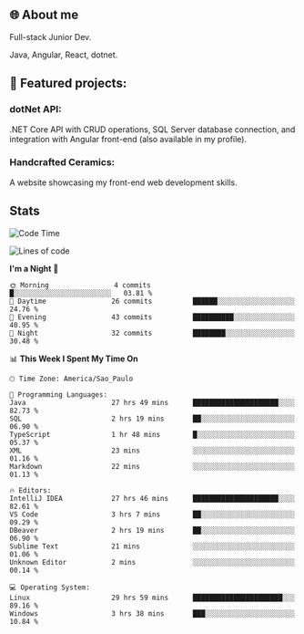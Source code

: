 ## 🌐 About me
Full-stack
Junior Dev. 

Java, Angular, React, dotnet.

## 🔧 Featured projects:
### dotNet API: 
.NET Core API with CRUD operations, SQL Server database connection, and integration with Angular front-end (also available in my profile).
### Handcrafted Ceramics: 
A website showcasing my front-end web development skills.

## Stats

<!--START_SECTION:waka-->
![Code Time](http://img.shields.io/badge/Code%20Time-92%20hrs%2039%20mins-blue)

![Lines of code](https://img.shields.io/badge/From%20Hello%20World%20I%27ve%20Written-36.0%20thousand%20lines%20of%20code-blue)

**I'm a Night 🦉** 

```text
🌞 Morning                4 commits           █░░░░░░░░░░░░░░░░░░░░░░░░   03.81 % 
🌆 Daytime                26 commits          ██████░░░░░░░░░░░░░░░░░░░   24.76 % 
🌃 Evening                43 commits          ██████████░░░░░░░░░░░░░░░   40.95 % 
🌙 Night                  32 commits          ████████░░░░░░░░░░░░░░░░░   30.48 % 
```


📊 **This Week I Spent My Time On** 

```text
🕑︎ Time Zone: America/Sao_Paulo

💬 Programming Languages: 
Java                     27 hrs 49 mins      █████████████████████░░░░   82.73 % 
SQL                      2 hrs 19 mins       ██░░░░░░░░░░░░░░░░░░░░░░░   06.90 % 
TypeScript               1 hr 48 mins        █░░░░░░░░░░░░░░░░░░░░░░░░   05.37 % 
XML                      23 mins             ░░░░░░░░░░░░░░░░░░░░░░░░░   01.16 % 
Markdown                 22 mins             ░░░░░░░░░░░░░░░░░░░░░░░░░   01.13 % 

🔥 Editors: 
IntelliJ IDEA            27 hrs 46 mins      █████████████████████░░░░   82.61 % 
VS Code                  3 hrs 7 mins        ██░░░░░░░░░░░░░░░░░░░░░░░   09.29 % 
DBeaver                  2 hrs 19 mins       ██░░░░░░░░░░░░░░░░░░░░░░░   06.90 % 
Sublime Text             21 mins             ░░░░░░░░░░░░░░░░░░░░░░░░░   01.06 % 
Unknown Editor           2 mins              ░░░░░░░░░░░░░░░░░░░░░░░░░   00.14 % 

💻 Operating System: 
Linux                    29 hrs 59 mins      ██████████████████████░░░   89.16 % 
Windows                  3 hrs 38 mins       ███░░░░░░░░░░░░░░░░░░░░░░   10.84 % 
```


<!--END_SECTION:waka-->
